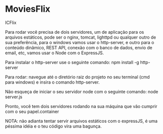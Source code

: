 # MoviesFlix
ICFlix

Para rodar você precisa de dois servidores, um de aplicação para os arquivos estáticos, pode ser o nginx, tomcat, lighttpd ou qualquer outro de sua preferência, para o windows vamos usar o http-server, e outro para o conteúdo dinâmico, REST API, conexão com o banco de dados, envio de email, etc, vamos usar o Node com o ExpressJS.

Para instalar o http-server use o seguinte comando:
npm install -g http-server

Para rodar:
navegue até o diretório raiz do projeto no seu terminal (cmd para windows) e insira o comando http-server.

Não esqueça de iniciar o seu servidor node com o seguinte comando:
node server.js

Pronto, você tem dois servidores rodando na sua máquina que vão cumprir com o seu papel.container

NOTA: não adianta tentar servir arquivos estáticos com o expressJS, é uma péssima idéia e o teu código vira uma bagunça.